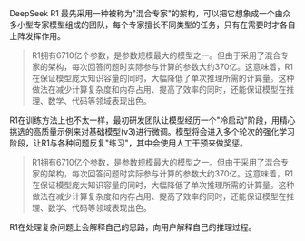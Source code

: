 DeepSeek R1 最先采用一种被称为"混合专家"的架构，可以把它想象成一个由众多小型专家模型组成的团队，每个专家擅长不同类型的任务，只有在需要时才各自上阵发挥作用。

> R1拥有6710亿个参数，是参数规模最大的模型之一。但由于采用了混合专家的架构，每次回答问题时实际参与计算的参数大约370亿。这意味着，R1在保证模型庞大知识容量的同时，大幅降低了单次推理所需的计算量。这种做法在减少计算复杂度和内存占用、提高了效率的同时，还能保证模型在推理、数学、代码等领域表现出色。

R1在训练方法上也不太一样，最初研发团队让模型经历一个"冷启动"阶段，用精心挑选的高质量示例来对基础模型(v3)进行微调。模型将会进入多个轮次的强化学习阶段，让R1与各种问题反复"练习"，其中会使用人工干预来做奖惩。

> R1拥有6710亿个参数，是参数规模最大的模型之一。但由于采用了混合专家的架构，每次回答问题时实际参与计算的参数大约370亿。这意味着，R1在保证模型庞大知识容量的同时，大幅降低了单次推理所需的计算量。这种做法在减少计算复杂度和内存占用、提高了效率的同时，还能保证模型在推理、数学、代码等领域表现出色。

R1在处理复杂问题上会解释自己的思路，向用户解释自己的推理过程。



